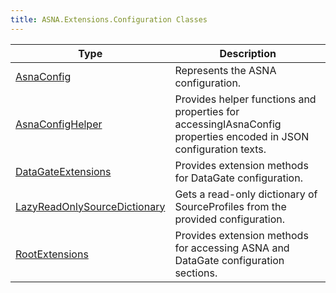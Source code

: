 ```yaml
---
title: ASNA.Extensions.Configuration Classes
---
```



| Type | Description |
| --- | --- |
| [AsnaConfig](/reference/datagate/extensions-configuration/asna-config.html) | Represents the ASNA configuration. |
| [AsnaConfigHelper](/reference/datagate/extensions-configuration/asna-config-helper.html) | Provides helper functions and properties for accessingIAsnaConfig properties encoded in JSON configuration texts. |
| [DataGateExtensions](/reference/datagate/extensions-configuration/data-gate-extensions.html) | Provides extension methods for DataGate configuration. |
| [LazyReadOnlySourceDictionary](/reference/datagate/extensions-configuration/lazy-read-only-source-dictionary.html) | Gets a read-only dictionary of SourceProfiles from the provided configuration. |
| [RootExtensions](/reference/datagate/extensions-configuration/root-extensions.html) | Provides extension methods for accessing ASNA and DataGate configuration sections. |
